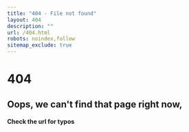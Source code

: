 ```yaml
---
title: "404 - File not found"
layout: 404
description: ""
url: /404.html
robots: noindex,follow
sitemap_exclude: true
---
```


<div class="text-center py-5">
  <h1 class="display-1">404</h1>
  <h2>Oops, we can't find that page right now,</h2>
  <h4 class="text-muted">Check the url for typos</h4>
</div>
